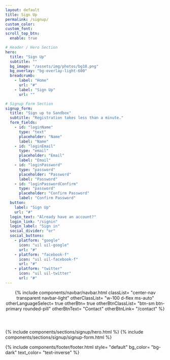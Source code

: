 ```yaml
---
layout: default
title: Sign Up
permalink: /signup/
custom_color:
custom_font: 
scroll_top_btn:
  enable: true

# Header / Hero Section
hero:
  title: "Sign Up"
  subtitle: ""
  bg_image: "/assets/img/photos/bg18.png"
  bg_overlay: "bg-overlay-light-600"
  breadcrumb:
    - label: "Home"
      url: "#"
    - label: "Sign Up"
      url: ""

# Signup Form Section
signup_form:
  title: "Sign up to Sandbox"
  subtitle: "Registration takes less than a minute."
  form_fields:
    - id: "loginName"
      type: "text"
      placeholder: "Name"
      label: "Name"
    - id: "loginEmail"
      type: "email"
      placeholder: "Email"
      label: "Email"
    - id: "loginPassword"
      type: "password"
      placeholder: "Password"
      label: "Password"
    - id: "loginPasswordConfirm"
      type: "password"
      placeholder: "Confirm Password"
      label: "Confirm Password"
  button:
    label: "Sign Up"
    url: "#"
  login_text: "Already have an account?"
  login_link: "/signin"
  login_label: "Sign in"
  social_divider: "or"
  social_buttons:
    - platform: "google"
      icon: "uil uil-google"
      url: "#"
    - platform: "facebook-f"
      icon: "uil uil-facebook-f"
      url: "#"
    - platform: "twitter"
      icon: "uil uil-twitter"
      url: "#"
---
```

<div class="content-wrapper">
<header class="wrapper bg-soft-primary">
{% include components/navbar/navbar.html 
    classList= "center-nav transparent navbar-light"
    otherClassList= "w-100 d-flex ms-auto"
    otherLanguageSelect= true
    otherBtn= true
    otherBtnClassList= "btn-sm btn-primary rounded-pill"
    otherBtnText= "Contact"
    otherBtnLink= "/contact"
%}
</header>
<!-- /header -->

{% include components/sections/signup/hero.html %}
{% include components/sections/signup/signup-form.html %}

{% include components/footer/footer.html 
  style= "default"
  bg_color= "bg-dark"
  text_color= "text-inverse"
%}
</div>
